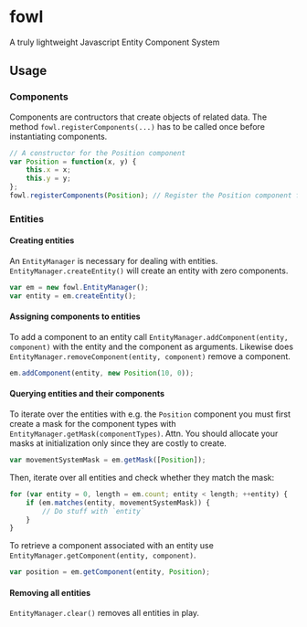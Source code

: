 # fowl
A truly lightweight Javascript Entity Component System
## Usage
### Components
Components are contructors that create objects of related data. The method `fowl.registerComponents(...)` has to be called once before instantiating components.
```javascript
// A constructor for the Position component
var Position = function(x, y) {
	this.x = x;
	this.y = y;
};
fowl.registerComponents(Position); // Register the Position component for use with fowl
```
### Entities
#### Creating entities
An `EntityManager` is necessary for dealing with entities. `EntityManager.createEntity()` will create an entity with zero components.
```javascript
var em = new fowl.EntityManager();
var entity = em.createEntity();
```
#### Assigning components to entities
To add a component to an entity call `EntityManager.addComponent(entity, component)` with the entity and the component as arguments. Likewise does `EntityManager.removeComponent(entity, component)` remove a component.
```javascript
em.addComponent(entity, new Position(10, 0));
```
#### Querying entities and their components
To iterate over the entities with e.g. the `Position` component you must first create a mask for the component types with `EntityManager.getMask(componentTypes)`. Attn. You should allocate your masks at initialization only since they are costly to create.
```javascript
var movementSystemMask = em.getMask([Position]);
```
Then, iterate over all entities and check whether they match the mask:
```javascript
for (var entity = 0, length = em.count; entity < length; ++entity) {
	if (em.matches(entity, movementSystemMask)) {
		// Do stuff with `entity`
	}
}
```
To retrieve a component associated with an entity use `EntityManager.getComponent(entity, component)`.
```javascript
var position = em.getComponent(entity, Position);
```
#### Removing all entities
`EntityManager.clear()` removes all entities in play.
